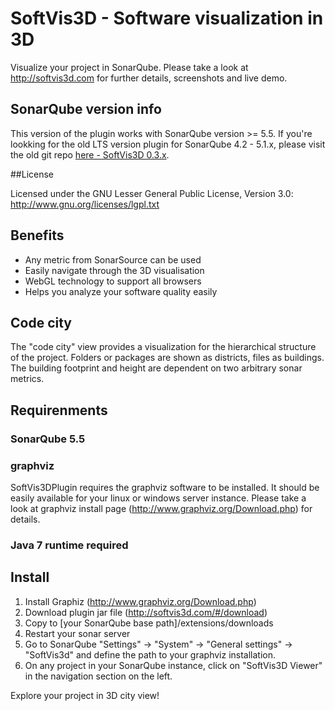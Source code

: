 # SoftVis3D - Software visualization in 3D

Visualize your project in SonarQube. Please take a look at http://softvis3d.com for further details, screenshots and live demo.

## SonarQube version info

This version of the plugin works with SonarQube version >= 5.5. If you're lookking for the old LTS version plugin for SonarQube 4.2 - 5.1.x, please visit the old git repo [here - SoftVis3D 0.3.x](https://github.com/stefanrinderle/sonar-softvis3d-plugin).

##License

Licensed under the GNU Lesser General Public License, Version 3.0: http://www.gnu.org/licenses/lgpl.txt

## Benefits

- Any metric from SonarSource can be used
- Easily navigate through the 3D visualisation
- WebGL technology to support all browsers
- Helps you analyze your software quality easily

## Code city

The "code city" view provides a visualization for the hierarchical structure of the project. Folders or packages are shown as districts, files as buildings. The building footprint and height are dependent on two arbitrary sonar metrics.

## Requirenments

### SonarQube 5.5

### graphviz

SoftVis3DPlugin requires the graphviz software to be installed. It should be easily available for your linux or windows server instance. Please take a look at graphviz install page (http://www.graphviz.org/Download.php) for details.

### Java 7 runtime required

## Install

1. Install Graphiz (http://www.graphviz.org/Download.php)
2. Download plugin jar file (http://softvis3d.com/#/download)
3. Copy to [your SonarQube base path]/extensions/downloads
4. Restart your sonar server
5. Go to SonarQube "Settings" -> "System" -> "General settings" -> "SoftVis3d" and define the path to your graphviz installation.
6. On any project in your SonarQube instance, click on "SoftVis3D Viewer" in the navigation section on the left.

Explore your project in 3D city  view!
